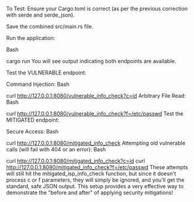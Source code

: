 To Test:
Ensure your Cargo.toml is correct (as per the previous correction with serde and serde_json).

Save the combined src/main.rs file.

Run the application:

Bash

cargo run
You will see output indicating both endpoints are available.

Test the VULNERABLE endpoint:

Command Injection:
Bash

curl http://127.0.0.1:8080/vulnerable_info_check?c=id
Arbitrary File Read:
Bash

curl http://127.0.0.1:8080/vulnerable_info_check?f=/etc/passwd
Test the MITIGATED endpoint:

Secure Access:
Bash

curl http://127.0.0.1:8080/mitigated_info_check
Attempting old vulnerable calls (will fail with 404 or an error):
Bash

curl http://127.0.0.1:8080/mitigated_info_check?c=id
curl http://127.0.0.1:8080/mitigated_info_check?f=/etc/passwd
These attempts will still hit the mitigated_isp_info_check function, but since it doesn't process c or f parameters, they will simply be ignored, and you'll get the standard, safe JSON output.
This setup provides a very effective way to demonstrate the "before and after" of applying security mitigations!